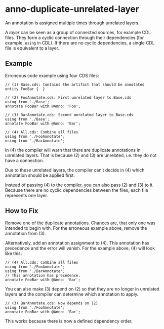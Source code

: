 # anno-duplicate-unrelated-layer

An annotation is assigned multiple times through unrelated layers.

A _layer_ can be seen as a group of connected sources, for example CDL files.
They form a cyclic connection through their dependencies
(for example, `using` in CDL).  If there are no cyclic dependencies, a single
CDL file is equivalent to a layer.

## Example

Erroneous code example using four CDS files:

```cds
// (1) Base.cds: Contains the artifact that should be annotated
entity FooBar {  }

// (2) FooAnnotate.cds: First unrelated layer to Base.cds
using from './Base';
annotate FooBar with @Anno: 'Foo';

// (3) BarAnnotate.cds: Second unrelated layer to Base.cds
using from './Base';
annotate FooBar with @Anno: 'Bar';

// (4) All.cds: Combine all files
using from './FooAnnotate';
using from './BarAnnotate';
```

In (4) the compiler will warn that there are duplicate annotations in unrelated
layers.  That is because (2) and (3) are unrelated, i.e. they do not have a
connection.

Due to these unrelated layers, the compiler can’t decide in (4) which
annotation should be applied first.

Instead of passing (4) to the compiler, you can also pass (2) and (3) to it.
Because there are no cyclic dependencies between the files, each file
represents one layer.

## How to Fix

Remove one of the duplicate annotations.  Chances are, that only one was
intended to begin with.  For the erroneous example above, remove the annotation
from (3).

Alternatively, add an annotation assignment to (4).  This annotation has
precedence and the error will vanish.  For the example above, (4) will look
like this:

```cds
// (4) All.cds: Combine all files
using from './FooAnnotate';
using from './BarAnnotate';
// This annotation has precedence.
annotate FooBar with @Anno: 'Bar';
```

You can also make (3) depend on (2) so that they are no longer in unrelated
layers and the compiler can determine which annotation to apply.

```cds
// (3) BarAnnotate.cds: Now depends on (2)
using from './FooAnnotate';
annotate FooBar with @Anno: 'Bar';
```

This works because there is now a defined dependency order.

